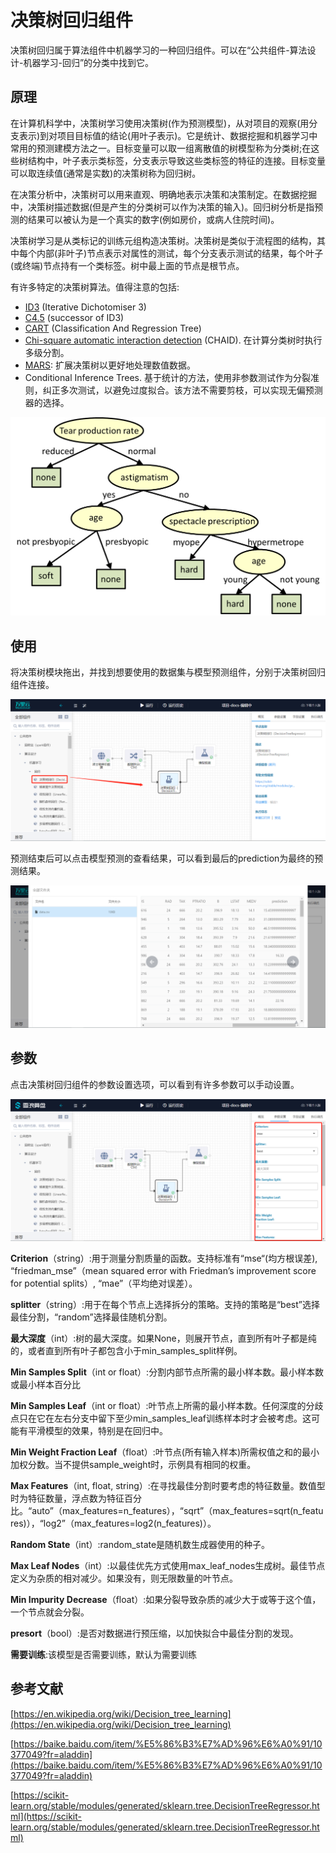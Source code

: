 # 决策树回归组件

决策树回归属于算法组件中机器学习的一种回归组件。可以在“公共组件-算法设计-机器学习-回归”的分类中找到它。

## 原理

在计算机科学中，决策树学习使用决策树(作为预测模型)，从对项目的观察(用分支表示)到对项目目标值的结论(用叶子表示)。它是统计、数据挖掘和机器学习中常用的预测建模方法之一。目标变量可以取一组离散值的树模型称为分类树;在这些树结构中，叶子表示类标签，分支表示导致这些类标签的特征的连接。目标变量可以取连续值(通常是实数)的决策树称为回归树。

在决策分析中，决策树可以用来直观、明确地表示决策和决策制定。在数据挖掘中，决策树描述数据(但是产生的分类树可以作为决策的输入)。回归树分析是指预测的结果可以被认为是一个真实的数字(例如房价，或病人住院时间)。

决策树学习是从类标记的训练元组构造决策树。决策树是类似于流程图的结构，其中每个内部(非叶子)节点表示对属性的测试，每个分支表示测试的结果，每个叶子(或终端)节点持有一个类标签。树中最上面的节点是根节点。

有许多特定的决策树算法。值得注意的包括:

- [ID3](https://en.wikipedia.org/wiki/ID3_algorithm) (Iterative Dichotomiser 3)
- [C4.5](https://en.wikipedia.org/wiki/C4.5_algorithm) (successor of ID3)
- [CART](https://en.wikipedia.org/wiki/Predictive_analytics#Classification_and_regression_trees_.28CART.29) (Classification And Regression Tree)
- [Chi-square automatic interaction detection](https://en.wikipedia.org/wiki/Chi-square_automatic_interaction_detection) (CHAID). 在计算分类树时执行多级分割。
- [MARS](https://en.wikipedia.org/wiki/Multivariate_adaptive_regression_splines): 扩展决策树以更好地处理数值数据。
- Conditional Inference Trees. 基于统计的方法，使用非参数测试作为分裂准则，纠正多次测试，以避免过度拟合。该方法不需要剪枝，可以实现无偏预测器的选择。

![](Untitled-e1140e30-370c-4780-93f4-f89fbb48744c.png)

## 使用

将决策树模块拖出，并找到想要使用的数据集与模型预测组件，分别于决策树回归组件连接。

![](Untitled-06a3f245-3c9d-4ce0-9bf4-02bd8036c702.png)

预测结束后可以点击模型预测的查看结果，可以看到最后的prediction为最终的预测结果。

![](Untitled-b26885e7-0fc9-46b2-a4c8-d029add92f77.png)

## 参数

点击决策树回归组件的参数设置选项，可以看到有许多参数可以手动设置。

![](Untitled-0fe68387-bb1c-4cfc-8534-c02c4a2edfc5.png)

**Criterion**（string）:用于测量分割质量的函数。支持标准有“mse“(均方根误差), “friedman_mse”（mean squared error with Friedman’s improvement score for potential splits）, “mae”（平均绝对误差）。

**splitter**（string）:用于在每个节点上选择拆分的策略。支持的策略是“best”选择最佳分割，“random”选择最佳随机分割。

**最大深度**（int）:树的最大深度。如果None，则展开节点，直到所有叶子都是纯的，或者直到所有叶子都包含小于min_samples_split样例。

**Min Samples Split**（int or float）:分割内部节点所需的最小样本数。最小样本数或最小样本百分比

**Min Samples Leaf**（int or float）:叶节点上所需的最小样本数。任何深度的分歧点只在它在左右分支中留下至少min_samples_leaf训练样本时才会被考虑。这可能有平滑模型的效果，特别是在回归中。

**Min Weight Fraction Leaf**（float）:叶节点(所有输入样本)所需权值之和的最小加权分数。当不提供sample_weight时，示例具有相同的权重。

**Max Features**（int, float, string）:在寻找最佳分割时要考虑的特征数量。数值型时为特征数量，浮点数为特征百分比。“auto”（max_features=n_features），“sqrt”（max_features=sqrt(n_features)），“log2”（max_features=log2(n_features)）。

**Random State**（int）:random_state是随机数生成器使用的种子。

**Max Leaf Nodes**（int）:以最佳优先方式使用max_leaf_nodes生成树。最佳节点定义为杂质的相对减少。如果没有，则无限数量的叶节点。

**Min Impurity Decrease**（float）:如果分裂导致杂质的减少大于或等于这个值，一个节点就会分裂。

**presort**（bool）:是否对数据进行预压缩，以加快拟合中最佳分割的发现。

**需要训练**:该模型是否需要训练，默认为需要训练

## 参考文献

[https://en.wikipedia.org/wiki/Decision_tree_learning](https://en.wikipedia.org/wiki/Decision_tree_learning)

[https://baike.baidu.com/item/%E5%86%B3%E7%AD%96%E6%A0%91/10377049?fr=aladdin](https://baike.baidu.com/item/%E5%86%B3%E7%AD%96%E6%A0%91/10377049?fr=aladdin)

[https://scikit-learn.org/stable/modules/generated/sklearn.tree.DecisionTreeRegressor.html](https://scikit-learn.org/stable/modules/generated/sklearn.tree.DecisionTreeRegressor.html)